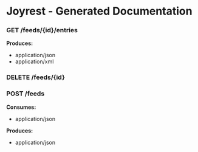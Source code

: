 # Joyrest - Generated Documentation

### GET  /feeds/{id}/entries
**Produces:**

* application/json
* application/xml

### DELETE  /feeds/{id}
### POST  /feeds
**Consumes:**

* application/json

**Produces:**

* application/json


